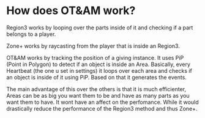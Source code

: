 # How does OT&AM work?

Region3 works by looping over the parts inside of it and checking if a part belongs to a player.

Zone+ works by raycasting from the player that is inside an Region3.

OT&AM works by tracking the position of a giving instance. It uses PiP (Point in Polygon) to detect if an object is inside an Area. Basically, every Heartbeat (the one u set in settings) it loops over each area and checks if an object is inside of it using PiP. Based on that it generates the events.

The main advantage of this over the others is that it is much efficienter, Areas can be as big you want them to be and have as many parts as you want them to have. It wont have an affect on the perfomance. While it would drastically reduce the performance of the Region3 method and thus Zone+.


